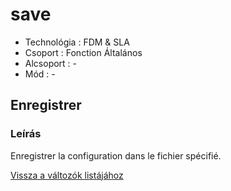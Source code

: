 # save

* Technológia : FDM & SLA
* Csoport : Fonction Általános
* Alcsoport : -
* Mód : -

## Enregistrer

### Leírás

Enregistrer la configuration dans le fichier spécifié.

[Vissza a változók listájához](../../variable_list)

